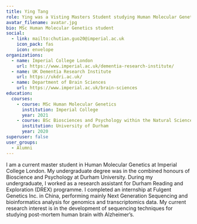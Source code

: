```yaml
---
title: Ying Tang
role: Ying was a Visting Masters Student studying Human Molecular Genetics at Imperial College London.
avatar_filename: avatar.jpg
bio: MSc Human Molecular Genetics student
social:
  - link: mailto:chutian.guo20@imperial.ac.uk
    icon_pack: fas
    icon: envelope
organizations:
  - name: Imperial College London
    url: https://www.imperial.ac.uk/dementia-research-institute/
  - name: UK Dementia Research Institute
    url: https://ukdri.ac.uk/
  - name: Department of Brain Sciences
    url: https://www.imperial.ac.uk/brain-sciences
education:
  courses:
    - course: MSc Human Molecular Genetics
      institution: Imperial College
      year: 2021
    - course: BSc Biosciences and Psychology within the Natural Science Programme
      institution: University of Durham
      year: 2020
superuser: false
user_groups:
  - Alumni
---
```

I am a current master student in Human Molecular Genetics at Imperial College London. My undergraduate degree was in the combined honours of Bioscience and Psychology at Durham University. During my undergraduate, I worked as a research assistant for Durham Reading and Exploration (DREX) programme. I completed an internship at Fulgent Genetics Inc. in China, performing mainly Next Generation Sequencing and bioinformatics analysis for genomics and transcriptomics data. My current research interest is in the development of sequencing techniques for studying post-mortem human brain with Alzheimer’s.
